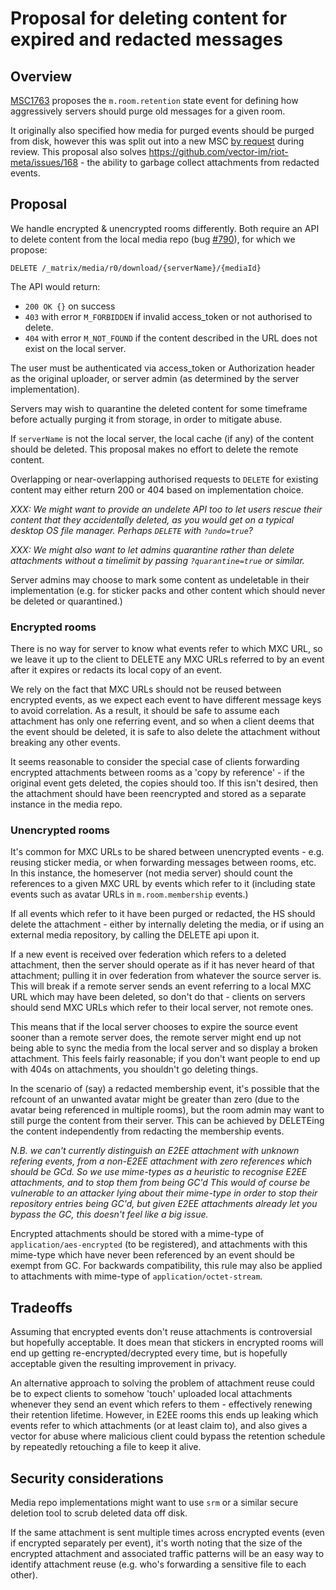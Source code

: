 # Proposal for deleting content for expired and redacted messages

## Overview

[MSC1763](https://https://github.com/matrix-org/matrix-doc/pull/1763) proposes
the `m.room.retention` state event for defining how aggressively servers
should purge old messages for a given room.

It originally also specified how media for purged events should be purged from
disk, however this was split out into a new MSC [by
request](https://github.com/matrix-org/matrix-doc/pull/1763#discussion_r320289119)
during review.  This proposal also solves
https://github.com/vector-im/riot-meta/issues/168 - the ability to garbage
collect attachments from redacted events.

## Proposal

We handle encrypted & unencrypted rooms differently.  Both require an API to
delete content from the local media repo (bug
[#790](https://github.com/matrix-org/matrix-doc/issues/790)), for which we
propose:

```
DELETE /_matrix/media/r0/download/{serverName}/{mediaId}
```

The API would return:
 * `200 OK {}` on success
 * `403` with error `M_FORBIDDEN` if invalid access_token or not authorised to delete.
 * `404` with error `M_NOT_FOUND` if the content described in the URL does not exist on the local server.

The user must be authenticated via access_token or Authorization header as the
original uploader, or server admin (as determined by the server implementation).

Servers may wish to quarantine the deleted content for some timeframe before
actually purging it from storage, in order to mitigate abuse.

If `serverName` is not the local server, the local cache (if any) of the content
should be deleted.  This proposal makes no effort to delete the remote content.

Overlapping or near-overlapping authorised requests to `DELETE` for existing
content may either return 200 or 404 based on implementation choice.

*XXX: We might want to provide an undelete API too to let users rescue
their content that they accidentally deleted, as you would get on a
typical desktop OS file manager.  Perhaps `DELETE` with `?undo=true`?*

*XXX: We might also want to let admins quarantine rather than delete attachments
without a timelimit by passing `?quarantine=true` or similar.*

Server admins may choose to mark some content as undeletable in their
implementation (e.g. for sticker packs and other content which should never be
deleted or quarantined.)

### Encrypted rooms

There is no way for server to know what events refer to which MXC URL, so we
leave it up to the client to DELETE any MXC URLs referred to by an event after
it expires or redacts its local copy of an event.

We rely on the fact that MXC URLs should not be reused between encrypted
events, as we expect each event to have different message keys to avoid
correlation.  As a result, it should be safe to assume each attachment has
only one referring event, and so when a client deems that the event should
be deleted, it is safe to also delete the attachment without breaking any
other events.

It seems reasonable to consider the special case of clients forwarding
encrypted attachments between rooms as a 'copy by reference' - if the
original event gets deleted, the copies should too.  If this isn't desired,
then the attachment should have been reencrypted and stored as a separate
instance in the media repo.

### Unencrypted rooms

It's common for MXC URLs to be shared between unencrypted events - e.g.
reusing sticker media, or when forwarding messages between rooms, etc.  In
this instance, the homeserver (not media server) should count the references
to a given MXC URL by events which refer to it (including state events such as
avatar URLs in `m.room.membership` events.)

If all events which refer to it have been purged or redacted, the HS should delete
the attachment - either by internally deleting the media, or if using an
external media repository, by calling the DELETE api upon it.

If a new event is received over federation which refers to a deleted
attachment, then the server should operate as if it has never heard of that
attachment; pulling it in over federation from whatever the source server is.
This will break if a remote server sends an event referring to a local
MXC URL which may have been deleted, so don't do that - clients on servers
should send MXC URLs which refer to their local server, not remote ones.

This means that if the local server chooses to expire the source event sooner
than a remote server does, the remote server might end up not being able to
sync the media from the local server and so display a broken attachment.
This feels fairly reasonable; if you don't want people to end up with 404s
on attachments, you shouldn't go deleting things.

In the scenario of (say) a redacted membership event, it's possible that the
refcount of an unwanted avatar might be greater than zero (due to the avatar
being referenced in multiple rooms), but the room admin may want to still
purge the content from their server. This can be achieved by DELETEing the
content independently from redacting the membership events.

*N.B. we can't currently distinguish an E2EE attachment with unknown refering
events, from a non-E2EE attachment with zero references which should be GCd.
So we use mime-types as a heuristic to recognise E2EE attachments, and to stop
them from being GC'd  This would of course be vulnerable to an attacker lying
about their mime-type in order to stop their repository entries being GC'd,
but given E2EE attachments already let you bypass the GC, this doesn't feel
like a big issue.*

Encrypted attachments should be stored with a mime-type of
`application/aes-encrypted` (to be registered), and attachments
with this mime-type which have never been referenced by an event should
be exempt from GC.  For backwards compatibility, this rule may also be
applied to attachments with mime-type of `application/octet-stream`.

## Tradeoffs

Assuming that encrypted events don't reuse attachments is controversial but
hopefully acceptable.  It does mean that stickers in encrypted rooms will end
up getting re-encrypted/decrypted every time, but is hopefully acceptable
given the resulting improvement in privacy.

An alternative approach to solving the problem of attachment reuse could be to
expect clients to somehow 'touch' uploaded local attachments whenever they
send an event which refers to them - effectively renewing their retention
lifetime. However, in E2EE rooms this ends up leaking which events refer to
which attachments (or at least claim to), and also gives a vector for abuse
where malicious client could bypass the retention schedule by repeatedly
retouching a file to keep it alive.

## Security considerations

Media repo implementations might want to use `srm` or a similar secure
deletion tool to scrub deleted data off disk.

If the same attachment is sent multiple times across encrypted events (even if
encrypted separately per event), it's worth noting that the size of the
encrypted attachment and associated traffic patterns will be an easy way to
identify attachment reuse (e.g. who's forwarding a sensitive file to each
other).
